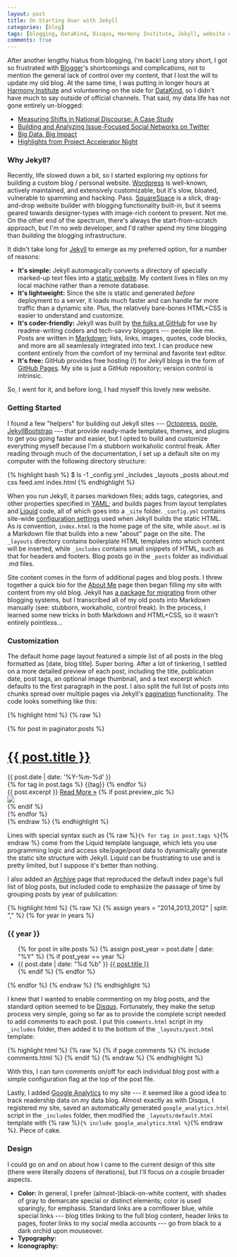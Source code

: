 ```yaml
---
layout: post
title: On Starting Over with Jekyll
categories: [blog]
tags: [blogging, DataKind, Disqus, Harmony Institute, Jekyll, website design]
comments: true
---
```


After another lengthy hiatus from blogging, I'm back! Long story short, I got so frustrated with [Blogger](https://www.blogger.com)'s shortcomings and complications, not to mention the general lack of control over my content, that I lost the will to update my old blog. At the same time, I was putting in longer hours at [Harmony Institute](http://harmony-institute.org/) and volunteering on the side for [DataKind](http://www.datakind.org/), so I didn't have much to say outside of official channels. That said, my data life has not gone entirely un-blogged:

- [Measuring Shifts in National Discourse: A Case Study](http://harmony-institute.org/therippleeffect/2013/11/27/measuring-shifts-in-national-discourse-a-case-study/)
- [Building and Analyzing Issue-Focused Social Networks on Twitter](http://harmony-institute.org/therippleeffect/2014/05/22/building-and-analyzing-issue-focused-social-networks-on-twitter/)
- [Big Data, Big Impact](http://www.datakind.org/blog/big-data-big-impact/)
- [Highlights from Project Accelerator Night](http://www.datakind.org/blog/highlights-from-project-accelerator-night/)

### Why Jekyll?

Recently, life slowed down a bit, so I started exploring my options for building a custom blog / personal website. [Wordpress](http://wordpress.org/) is well-known, actively maintained, and extensively customizable, but it's slow, bloated, vulnerable to spamming and hacking. Pass. [SquareSpace](http://www.squarespace.com/) is a slick, drag-and-drop website builder with blogging functionality built-in, but it seems geared towards designer-types with image-rich content to present. Not me. On the other end of the spectrum, there's always the start-from-scratch approach, but I'm no web developer, and I'd rather spend my time blogging than _building_ the blogging infrastructure.

It didn't take long for [Jekyll](http://jekyllrb.com/) to emerge as my preferred option, for a number of reasons:

- __It's simple:__ Jekyll automagically converts a directory of specially marked-up text files into a [static website](http://nilclass.com/courses/what-is-a-static-website/#1). My content lives in files on my local machine rather than a remote database.
- __It's lightweight:__ Since the site is static and generated _before_ deployment to a server, it loads much faster and can handle far more traffic than a dynamic site. Plus, the relatively bare-bones HTML+CSS is easier to understand and customize.
- __It's coder-friendly:__ Jekyll was built by [the folks at GitHub](http://tom.preston-werner.com/2008/11/17/blogging-like-a-hacker.html) for use by readme-writing coders and tech-savvy bloggers --- people like me. Posts are written in [Markdown](http://daringfireball.net/projects/markdown/); lists, links, images, quotes, code blocks, and more are all seamlessly integrated into text. I can produce new content entirely from the comfort of my terminal and favorite text editor.
- __It's free:__ GitHub provides free hosting (!) for Jekyll blogs in the form of [GitHub Pages](https://pages.github.com/). My site is just a GitHub repository; version control is intrinsic.

So, I went for it, and before long, I had myself this lovely new website.

### Getting Started

I found a few "helpers" for building out Jekyll sites --- [Octopress](http://octopress.org/), [poole](https://github.com/poole/poole), [JekyllBootstrap](http://jekyllbootstrap.com/) --- that provide ready-made templates, themes, and plugins to get you going faster and easier, but I opted to build and customize everything myself because I'm a stubborn workaholic control freak. After reading through much of the documentation, I set up a default site on my computer with the following directory structure:

{% highlight bash %}
$ ls -1
_config.yml
_includes
_layouts
_posts
about.md
css
feed.xml
index.html
{% endhighlight %}

When you run Jekyll, it parses markdown files; adds tags, categories, and other properties specified in [YAML](http://yaml.org/); and builds pages from layout templates and [Liquid](http://docs.shopify.com/themes/liquid-documentation/basics) code, all of which goes into a `_site` folder. `_config.yml` contains site-wide [configuration settings](http://jekyllrb.com/docs/configuration/) used when Jekyll builds the static HTML. As is convention, `index.html` is the home page of the site, while `about.md` is a Markdown file that builds into a new "about" page on the site. The `_layouts` directory contains boilerplate HTML templates into which content will be inserted, while `_includes` contains small snippets of HTML, such as that for headers and footers. Blog posts go in the `_posts` folder as individual .md files.

Site content comes in the form of additional pages and blog posts. I threw together a quick bio for the [About Me](/about-me/) page then began filling my site with content from my old blog. Jekyll has [a package for migrating](http://import.jekyllrb.com/docs/home/) from other blogging systems, but I transcribed all of my old posts into Markdown manually (see: stubborn, workaholic, control freak). In the process, I learned some new tricks in both Markdown and HTML+CSS, so it wasn't entirely pointless...

### Customization

The default home page layout featured a simple list of all posts in the blog formatted as [date, blog title]. Super boring. After a lot of tinkering, I settled on a more detailed preview of each post, including the title, publication date, post tags, an optional image thumbnail, and a text excerpt which defaults to the first paragraph in the post. I also split the full list of posts into chunks spread over multiple pages via Jekyll's [pagination](http://jekyllrb.com/docs/pagination/) functionality. The code looks something like this:

{% highlight html %}
{% raw %}
<div class="previews">
  {% for post in paginator.posts %}
  <div class="preview">
    <h1><a href="{{ post.url }}">{{ post.title }}</a></h1>
    <div class="post-meta">
      <div class="post-date">{{ post.date | date: '%Y-%m-%d' }}</div>
      <div class="post-tags">
        {% for tag in post.tags %}
          <span>{{tag}}</span>
        {% endfor %}
      </div>
    </div>
    {{ post.excerpt }}
    <a href="{{ post.url }}">Read More &raquo;</a>
    {% if post.preview_pic %}
      <div class="preview-pic">
        <a href="{{ post.url }}"><img src="{{ post.preview_pic }}"></a>
      </div>
    {% endif %}
  </div>
  {% endfor %}
</div>
{% endraw %}
{% endhighlight %}

Lines with special syntax such as {% raw %}`{% for tag in post.tags %}`{% endraw %} come from the Liquid template language, which lets you use programming logic and access site/page/post data to dynamically generate the static site structure with Jekyll. Liquid can be frustrating to use and is pretty limited, but I suppose it's better than nothing.

I also added an [Archive](/archive/) page that reproduced the default index page's full list of blog posts, but included code to emphasize the passage of time by grouping posts by year of publication:

{% highlight html %}
{% raw %}
{% assign years = "2014,2013,2012" | split: "," %}
{% for year in years %}
  <h3>{{ year }}</h3>
  <ul>
    {% for post in site.posts %}
      {% assign post_year = post.date | date: "%Y" %}
      {% if post_year == year %}
        <li>
          <span class="post-meta">{{ post.date | date: "%d %b" }}</span>
          <a href="{{ post.url }}">{{ post.title }}</a>
        </li>
      {% endif %}
    {% endfor %}
  </ul>
{% endfor %}
{% endraw %}
{% endhighlight %}

I knew that I wanted to enable commenting on my blog posts, and the standard option seemed to be [Disqus](https://disqus.com/). Fortunately, they make the setup process very simple, going so far as to provide the complete script needed to add comments to each post. I put this `comments.html` script in my `_includes` folder, then added it to the bottom of the `_layouts/post.html` template:

{% highlight html %}
{% raw %}
{% if page.comments %}
  {% include comments.html %}
{% endif %}
{% endraw %}
{% endhighlight %}

With this, I can turn comments on/off for each individual blog post with a simple configuration flag at the top of the post file.

Lastly, I added [Google Analytics](http://www.google.com/analytics/) to my site --- it seemed like a good idea to track readership data on my data blog. Almost exactly as with Disqus, I registered my site, saved an automatically generated `google_analytics.html` script in the `_includes` folder, then modified the `_layouts/default.html` template with {% raw %}`{% include google_analytics.html %}`{% endraw %}. Piece of cake.

### Design

I could go on and on about how I came to the current design of this site (there were literally dozens of iterations), but I'll focus on a couple broader aspects.

- __Color:__ In general, I prefer (almost-)black-on-white content, with shades of gray to demarcate special or distinct elements; color is used sparingly, for emphasis. Standard links are a cornflower blue, while special links --- blog titles linking to the full blog content, header links to pages, footer links to my social media accounts --- go from black to a dark orchid upon mouseover.
- __Typography:__
- __Iconography:__

























